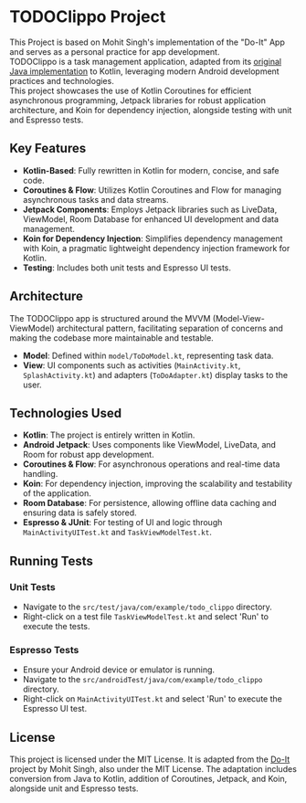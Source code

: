 # TODOClippo Project

This Project is based on Mohit Singh's implementation of the "Do-It" App and serves as a personal practice for app development.  
TODOClippo is a task management application, adapted from its [original Java implementation](https://github.com/msindev/Do-It)  to Kotlin, leveraging modern Android development practices and technologies.  
This project showcases the use of Kotlin Coroutines for efficient asynchronous programming, Jetpack libraries for robust application architecture, and Koin for dependency injection, alongside testing with unit and Espresso tests.

## Key Features

- **Kotlin-Based**: Fully rewritten in Kotlin for modern, concise, and safe code.
- **Coroutines & Flow**: Utilizes Kotlin Coroutines and Flow for managing asynchronous tasks and data streams.
- **Jetpack Components**: Employs Jetpack libraries such as LiveData, ViewModel, Room Database for enhanced UI development and data management.
- **Koin for Dependency Injection**: Simplifies dependency management with Koin, a pragmatic lightweight dependency injection framework for Kotlin.
- **Testing**: Includes both unit tests and Espresso UI tests.

## Architecture

The TODOClippo app is structured around the MVVM (Model-View-ViewModel) architectural pattern, facilitating separation of concerns and making the codebase more maintainable and testable.

- **Model**: Defined within `model/ToDoModel.kt`, representing task data.
- **View**: UI components such as activities (`MainActivity.kt`, `SplashActivity.kt`) and adapters (`ToDoAdapter.kt`) display tasks to the user.
  
## Technologies Used

- **Kotlin**: The project is entirely written in Kotlin.
- **Android Jetpack**: Uses components like ViewModel, LiveData, and Room for robust app development.
- **Coroutines & Flow**: For asynchronous operations and real-time data handling.
- **Koin**: For dependency injection, improving the scalability and testability of the application.
- **Room Database**: For persistence, allowing offline data caching and ensuring data is safely stored.
- **Espresso & JUnit**: For testing of UI and logic through `MainActivityUITest.kt` and  `TaskViewModelTest.kt`.

## Running Tests

### Unit Tests

- Navigate to the `src/test/java/com/example/todo_clippo` directory.
- Right-click on a test file `TaskViewModelTest.kt` and select 'Run' to execute the tests.

### Espresso Tests

- Ensure your Android device or emulator is running.
- Navigate to the `src/androidTest/java/com/example/todo_clippo` directory.
- Right-click on `MainActivityUITest.kt` and select 'Run' to execute the Espresso UI test.

## License

This project is licensed under the MIT License. It is adapted from the [Do-It](https://github.com/msindev/Do-It) project by Mohit Singh, also under the MIT License. The adaptation includes conversion from Java to Kotlin, addition of Coroutines, Jetpack, and Koin, alongside unit and Espresso tests.
